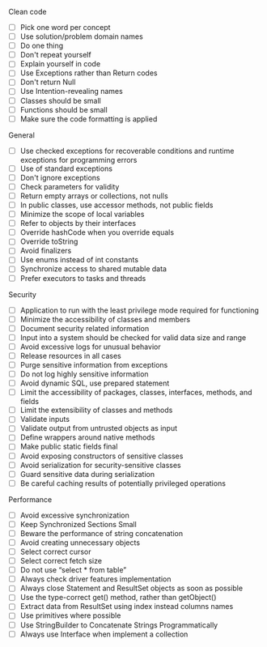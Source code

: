 Clean code
- [ ] Pick one word per concept
- [ ] Use solution/problem domain names
- [ ] Do one thing
- [ ] Don't repeat yourself
- [ ] Explain yourself in code
- [ ] Use Exceptions rather than Return codes
- [ ] Don't return Null
- [ ] Use Intention-revealing names
- [ ] Classes should be small
- [ ] Functions should be small
- [ ] Make sure the code formatting is applied

General
- [ ] Use checked exceptions for recoverable conditions and runtime exceptions for programming errors
- [ ] Use of standard exceptions
- [ ] Don't ignore exceptions
- [ ] Check parameters for validity
- [ ] Return empty arrays or collections, not nulls
- [ ] In public classes, use accessor methods, not public fields
- [ ] Minimize the scope of local variables
- [ ] Refer to objects by their interfaces
- [ ] Override hashCode when you override equals
- [ ] Override toString
- [ ] Avoid finalizers
- [ ] Use enums instead of int constants
- [ ] Synchronize access to shared mutable data
- [ ] Prefer executors to tasks and threads

Security
- [ ] Application to run with the least privilege mode required for functioning
- [ ] Minimize the accessibility of classes and members
- [ ] Document security related information
- [ ] Input into a system should be checked for valid data size and range
- [ ] Avoid excessive logs for unusual behavior
- [ ] Release resources in all cases
- [ ] Purge sensitive information from exceptions
- [ ] Do not log highly sensitive information
- [ ] Avoid dynamic SQL, use prepared statement
- [ ] Limit the accessibility of packages, classes, interfaces, methods, and fields
- [ ] Limit the extensibility of classes and methods
- [ ] Validate inputs
- [ ] Validate output from untrusted objects as input
- [ ] Define wrappers around native methods
- [ ] Make public static fields final
- [ ] Avoid exposing constructors of sensitive classes
- [ ] Avoid serialization for security-sensitive classes
- [ ] Guard sensitive data during serialization
- [ ] Be careful caching results of potentially privileged operations
 
Performance
- [ ] Avoid excessive synchronization
- [ ] Keep Synchronized Sections Small
- [ ] Beware the performance of string concatenation
- [ ] Avoid creating unnecessary objects
- [ ] Select correct cursor
- [ ] Select correct fetch size
- [ ] Do not use “select * from table”
- [ ] Always check driver features implementation
- [ ] Always close Statement and ResultSet objects as soon as possible
- [ ] Use the type-correct get() method, rather than getObject()
- [ ] Extract data from ResultSet using index instead columns names
- [ ] Use primitives where possible
- [ ] Use StringBuilder to Concatenate Strings Programmatically
- [ ] Always use Interface when implement a collection
